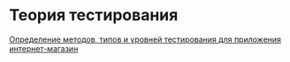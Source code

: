 # Теория тестирования
[Определение методов, типов и уровней тестирования для приложения интернет-магазин](https://docs.google.com/spreadsheets/d/11M7mAha3227gLjFo6xotRH9fsaIcDb0KACSUxEPfSoU/edit?usp=sharing)
